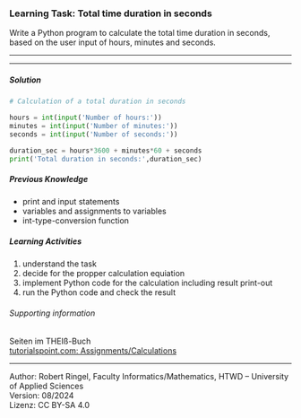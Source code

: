 ### Learning Task: Total time duration in seconds

Write a Python program to calculate the total time duration in seconds, based on the user input of hours, minutes and seconds.

---------------------------------------
---------------------------------------

##### Solution

``` python
# Calculation of a total duration in seconds

hours = int(input('Number of hours:'))
minutes = int(input('Number of minutes:'))
seconds = int(input('Number of seconds:'))

duration_sec = hours*3600 + minutes*60 + seconds
print('Total duration in seconds:',duration_sec)
```

##### Previous Knowledge

- print and input statements
- variables and assignments to variables
- int-type-conversion function

##### Learning Activities

1) understand the task
2) decide for the propper calculation equiation
3) implement Python code for the calculation including result print-out
4) run the Python code and check the result


###### Supporting information

Seiten im THEIß-Buch  
[tutorialspoint.com: Assignments/Calculations](https://www.tutorialspoint.com/python/python_assignment_operators.htm)

----
[//]: # "Learning objective: Understanding of variables, calculation and result printing"
[//]: # "Topic: variables, calculations, printing"
[//]: # "Complexity: 2 - normal"
[//]: # "Task type: conventional task"

Author: Robert Ringel, Faculty Informatics/Mathematics, HTWD – University of Applied Sciences  
Version: 08/2024            
Lizenz: CC BY-SA 4.0
